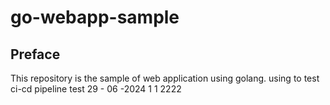 # go-webapp-sample



## Preface
This repository is the sample of web application using golang.
using to test ci-cd pipeline 
test 29 - 06 -2024
1
1
2222
